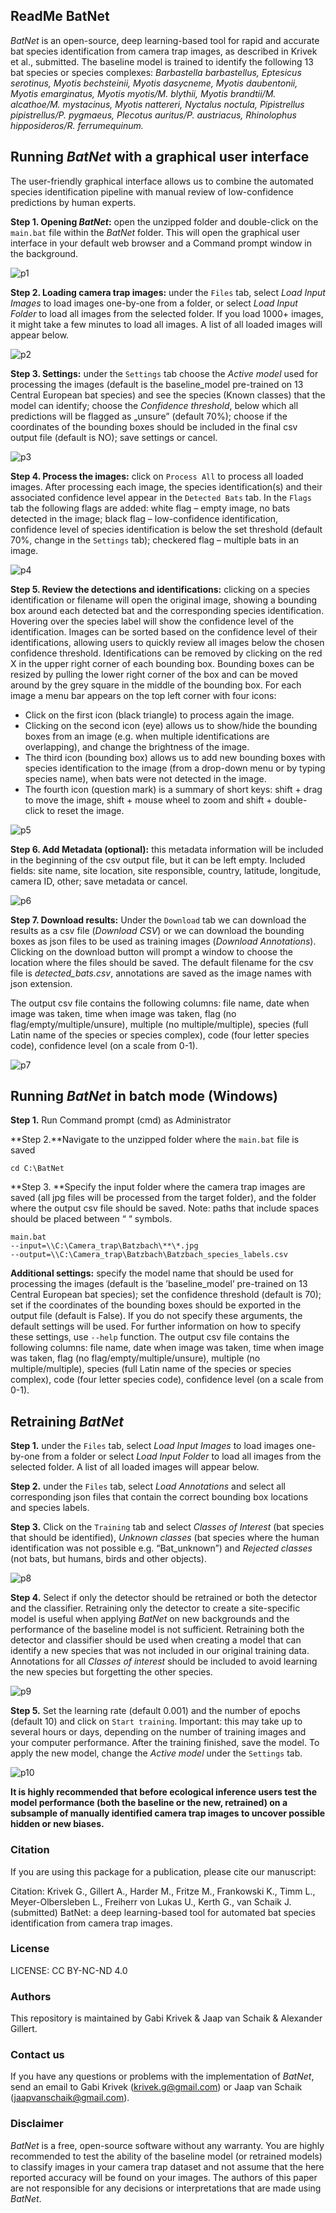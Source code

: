 
## ReadMe BatNet

*BatNet* is an open-source, deep learning-based tool for rapid and accurate bat species identification from camera trap images, as described in Krivek et al., submitted. The baseline model is trained to identify the following 13 bat species or species complexes: *Barbastella barbastellus, Eptesicus serotinus, Myotis bechsteinii, Myotis dasycneme, Myotis daubentonii, Myotis emarginatus, Myotis myotis/M. blythii, Myotis brandtii/M. alcathoe/M. mystacinus, Myotis nattereri, Nyctalus noctula, Pipistrellus pipistrellus/P. pygmaeus, Plecotus auritus/P. austriacus, Rhinolophus hipposideros/R. ferrumequinum.*

## Running *BatNet* with a graphical user interface 
The user-friendly graphical interface allows us to combine the automated species identification pipeline with manual review of low-confidence predictions by human experts.

**Step 1. Opening *BatNet*:** open the unzipped folder and double-click on the `main.bat` file within the *BatNet* folder. This will open the graphical user interface in your default web browser and a Command prompt window in the background.

![p1](https://user-images.githubusercontent.com/79314212/207560959-91c31490-99da-4c5d-a6c7-06dbfa88bb81.png)



**Step 2. Loading camera trap images:** under the `Files` tab, select *Load Input Images* to load images one-by-one from a folder, or select *Load Input Folder* to load all images from the selected folder. If you load 1000+ images, it might take a few minutes to load all images. A list of all loaded images will appear below.

![p2](https://user-images.githubusercontent.com/79314212/207564616-ba584b25-8352-4da6-bff6-0788b438bdfe.png)



**Step 3. Settings:** under the `Settings` tab choose the *Active model* used for processing the images (default is the baseline_model pre-trained on 13 Central European bat species) and see the species (Known classes) that the model can identify; choose the *Confidence threshold*, below which all predictions will be flagged as „unsure” (default 70%); choose if the coordinates of the bounding boxes should be included in the final csv output file (default is NO); save settings or cancel.

![p3](https://user-images.githubusercontent.com/79314212/207561558-48fb015c-20fd-4570-8399-a2dd54022d03.png)



**Step 4. Process the images:** click on `Process All` to process all loaded images. After processing each image, the species identification(s) and their associated confidence level appear in the `Detected Bats` tab. In the `Flags` tab the following flags are added: white flag – empty image, no bats detected in the image; black flag – low-confidence identification, confidence level of species identification is below the set threshold (default 70%, change in the `Settings` tab); checkered flag – multiple bats in an image. 
 
 ![p4](https://user-images.githubusercontent.com/79314212/207562335-3e878419-04e5-4615-b728-d9bd1bf646b6.png)
 
 
 
**Step 5. Review the detections and identifications:** clicking on a species identification or filename will open the original image, showing a bounding box around each detected bat and the corresponding species identification. Hovering over the species label will show the confidence level of the identification. Images can be sorted based on the confidence level of their identifications, allowing users to quickly review all images below the chosen confidence threshold. Identifications can be removed by clicking on the red X in the upper right corner of each bounding box. Bounding boxes can be resized by pulling the lower right corner of the box and can be moved around by the grey square in the middle of the bounding box. For each image a menu bar appears on the top left corner with four icons:
-	Click on the first icon (black triangle) to process again the image.
-	Clicking on the second icon (eye) allows us to show/hide the bounding boxes from an image (e.g. when multiple identifications are overlapping), and change the brightness of the image.
-	The third icon (bounding box) allows us to add new bounding boxes with species identification to the image (from a drop-down menu or by typing species name), when bats were not detected in the image. 
-	The fourth icon (question mark) is a summary of short keys: shift + drag to move the image, shift + mouse wheel to zoom and shift + double-click to reset the image. 
 
![p5](https://user-images.githubusercontent.com/79314212/207563431-2c1a1d7f-5ed1-4f74-8a37-4cdea95c0ede.png)



**Step 6. Add Metadata (optional):** this metadata information will be included in the beginning of the csv output file, but it can be left empty. Included fields: site name, site location, site responsible, country, latitude, longitude, camera ID, other; save metadata or cancel.
 
  ![p6](https://user-images.githubusercontent.com/79314212/207563848-ba4c8411-aff7-4576-b2f5-68b73f738a36.png)



**Step 7. Download results:** Under the `Download` tab we can download the results as a csv file  (*Download CSV*) or we can download the bounding boxes as json files to be used as training images (*Download Annotations*). Clicking on the download button will prompt a window to choose the location where the files should be saved. The default filename for the csv file is *detected_bats.csv*, annotations are saved as the image names with json extension.
 
The output csv file contains the following columns: file name, date when image was taken, time when image was taken, flag (no flag/empty/multiple/unsure), multiple (no multiple/multiple), species (full Latin name of the species or species complex), code (four letter species code), confidence level (on a scale from 0-1).

![p7](https://user-images.githubusercontent.com/79314212/207564272-f21186a4-35e9-462a-9d8f-0fe93f6ddd83.png)





## Running *BatNet* in batch mode (Windows)
**Step 1.** Run Command prompt (cmd) as Administrator

**Step 2.**Navigate to the unzipped folder where the `main.bat` file is saved 
```
cd C:\BatNet
```

**Step 3. **Specify the input folder where the camera trap images are saved (all jpg files will be processed from the target folder), and the folder where the output csv file should be saved. Note: paths that include spaces should be placed between “ “ symbols.
```
main.bat 
--input=\\C:\Camera_trap\Batzbach\**\*.jpg 
--output=\\C:\Camera_trap\Batzbach\Batzbach_species_labels.csv
```

**Additional settings:** specify the model name that should be used for processing the images (default is the ’baseline_model’ pre-trained on 13 Central European bat species); set the confidence threshold (default is 70); set if the coordinates of the bounding boxes should be exported in the output file (default is False). If you do not specify these arguments, the default settings will be used. For further information on how to specify these settings, use `--help` function.
The output csv file contains the following columns: file name, date when image was taken, time when image was taken, flag (no flag/empty/multiple/unsure), multiple (no multiple/multiple), species (full Latin name of the species or species complex), code (four letter species code), confidence level (on a scale from 0-1).



## Retraining *BatNet*
**Step 1.** under the `Files` tab, select *Load Input Images* to load images one-by-one from a folder or select *Load Input Folder* to load all images from the selected folder. A list of all loaded images will appear below.
 
**Step 2.** under the `Files` tab, select *Load Annotations* and select all corresponding json files that contain the correct bounding box locations and species labels.
 
**Step 3.** Click on the `Training` tab and select *Classes of Interest* (bat species that should be identified), *Unknown classes* (bat species where the human identification was not possible e.g. “Bat_unknown”) and *Rejected classes* (not bats, but humans, birds and other objects).
 
 ![p8](https://user-images.githubusercontent.com/79314212/207565352-4e01ef21-df82-4e80-bc3d-6b511e28ea29.png)
 
 
 
**Step 4.** Select if only the detector should be retrained or both the detector and the classifier. Retraining only the detector to create a site-specific model is useful when applying *BatNet* on new backgrounds and the performance of the baseline model is not sufficient. Retraining both the detector and classifier should be used when creating a model that can identify a new species that was not included in our original training data. Annotations for all *Classes of interest* should be included to avoid learning the new species but forgetting the other species. 

![p9](https://user-images.githubusercontent.com/79314212/207565620-a8fcf9b1-682e-4a9c-a7c8-0a7543f0dc56.png)


 
**Step 5.** Set the learning rate (default 0.001) and the number of epochs (default 10) and click on `Start training`. Important: this may take up to several hours or days, depending on the number of training images and your computer performance. After the training finished, save the model. To apply the new model, change the *Active model* under the `Settings` tab. 
 
 ![p10](https://user-images.githubusercontent.com/79314212/207565707-214ebcd7-6611-43d6-aa31-8a20c9ba0bde.png)
 
 
 
**It is highly recommended that before ecological inference users test the model performance (both the baseline or the new, retrained) on a subsample of manually identified camera trap images to uncover possible hidden or new biases.**



### Citation
If you are using this package for a publication, please cite our manuscript:

Citation: Krivek G., Gillert A., Harder M., Fritze M., Frankowski K., Timm L., Meyer-Olbersleben L., Freiherr von Lukas U., Kerth G., van Schaik J. (submitted) BatNet: a deep learning-based tool for automated bat species identification from camera trap images.

### License
LICENSE: CC BY-NC-ND 4.0

### Authors
This repository is maintained by Gabi Krivek & Jaap van Schaik & Alexander Gillert.

### Contact us
If you have any questions or problems with the implementation of *BatNet*, send an email to Gabi Krivek (krivek.g@gmail.com) or Jaap van Schaik (jaapvanschaik@gmail.com).

### Disclaimer
 *BatNet* is a free, open-source software without any warranty. You are highly recommended to test the ability of the baseline model (or retrained models) to classify images in your camera trap dataset and not assume that the here reported accuracy will be found on your images. The authors of this paper are not responsible for any decisions or interpretations that are made using *BatNet*.


